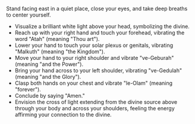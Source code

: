 Stand facing east in a quiet place, close your eyes, and take deep breaths to center yourself.  
- Visualize a brilliant white light above your head, symbolizing the divine.  
- Reach up with your right hand and touch your forehead, vibrating the word "Atah" (meaning "Thou art").  
- Lower your hand to touch your solar plexus or genitals, vibrating "Malkuth" (meaning "the Kingdom").  
- Move your hand to your right shoulder and vibrate "ve-Geburah" (meaning "and the Power").  
- Bring your hand across to your left shoulder, vibrating "ve-Gedulah" (meaning "and the Glory").  
- Clasp both hands on your chest and vibrate "le-Olam" (meaning "forever").  
- Conclude by saying "Amen."  
- Envision the cross of light extending from the divine source above through your body and across your shoulders, feeling the energy affirming your connection to the divine.